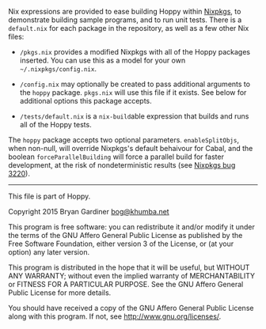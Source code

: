 Nix expressions are provided to ease building Hoppy within
[Nixpkgs](https://nixos.org/nixpkgs), to demonstrate building sample programs,
and to run unit tests.  There is a `default.nix` for each package in the
repository, as well as a few other Nix files:

- `/pkgs.nix` provides a modified Nixpkgs with all of the Hoppy packages
  inserted.  You can use this as a model for your own `~/.nixpkgs/config.nix`.

- `/config.nix` may optionally be created to pass additional arguments to the
  `hoppy` package.  `pkgs.nix` will use this file if it exists.  See below for
  additional options this package accepts.

- `/tests/default.nix` is a `nix-build`able expression that builds and runs all
  of the Hoppy tests.

The `hoppy` package accepts two optional parameters.  `enableSplitObjs`, when
non-null, will override Nixpkgs's default behaivour for Cabal, and the boolean
`forceParallelBuilding` will force a parallel build for faster development, at
the risk of nondeterministic results (see
[Nixpkgs bug 3220](https://github.com/NixOS/nixpkgs/issues/3220)).

---

This file is part of Hoppy.

Copyright 2015 Bryan Gardiner <bog@khumba.net>

This program is free software: you can redistribute it and/or modify
it under the terms of the GNU Affero General Public License as published by
the Free Software Foundation, either version 3 of the License, or
(at your option) any later version.

This program is distributed in the hope that it will be useful,
but WITHOUT ANY WARRANTY; without even the implied warranty of
MERCHANTABILITY or FITNESS FOR A PARTICULAR PURPOSE.  See the
GNU Affero General Public License for more details.

You should have received a copy of the GNU Affero General Public License
along with this program.  If not, see <http://www.gnu.org/licenses/>.
